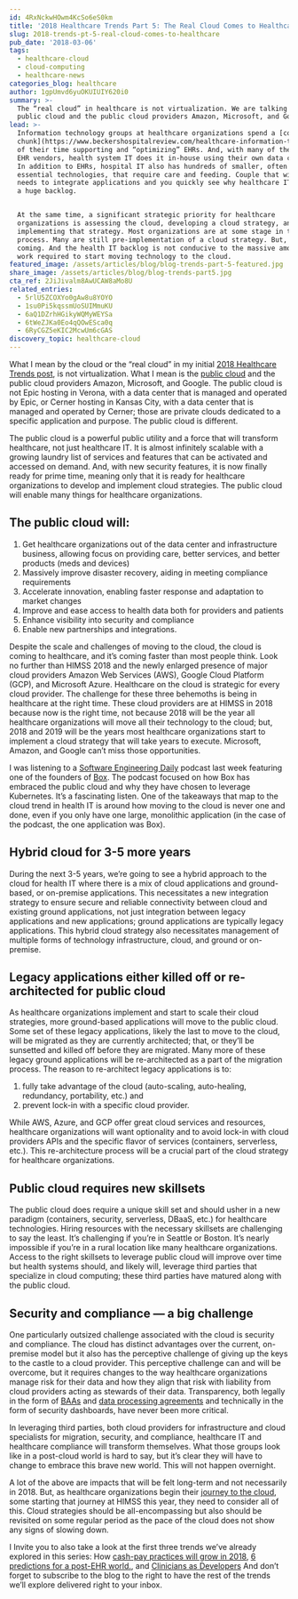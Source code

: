 ```yaml
---
id: 4RxNckwHOwm4KcSo6eS0km
title: '2018 Healthcare Trends Part 5: The Real Cloud Comes to Healthcare'
slug: 2018-trends-pt-5-real-cloud-comes-to-healthcare
pub_date: '2018-03-06'
tags:
  - healthcare-cloud
  - cloud-computing
  - healthcare-news
categories_blog: healthcare
author: 1gpUmvd6yuOKUIUIY620i0
summary: >-
  The “real cloud” in healthcare is not virtualization. We are talking about the
  public cloud and the public cloud providers Amazon, Microsoft, and Google. 
lead: >-
  Information technology groups at healthcare organizations spend a [colossal
  chunk](https://www.beckershospitalreview.com/healthcare-information-technology/electronic-health-records-the-good-the-bad-and-the-ugly.html)
  of their time supporting and “optimizing” EHRs. And, with many of the largest
  EHR vendors, health system IT does it in-house using their own data centers.
  In addition to EHRs, hospital IT also has hundreds of smaller, often less
  essential technologies, that require care and feeding. Couple that with the
  needs to integrate applications and you quickly see why healthcare IT has such
  a huge backlog.


  At the same time, a significant strategic priority for healthcare
  organizations is assessing the cloud, developing a cloud strategy, and
  implementing that strategy. Most organizations are at some stage in this
  process. Many are still pre-implementation of a cloud strategy. But, it’s
  coming. And the health IT backlog is not conducive to the massive amount of
  work required to start moving technology to the cloud.
featured_image: /assets/articles/blog/blog-trends-part-5-featured.jpg
share_image: /assets/articles/blog/blog-trends-part5.jpg
cta_ref: 2JiJivalm8AwUCAW8aMo8U
related_entries:
  - 5rlU5ZCOXYo0gAw8u8YOYO
  - 1su0Pi5kqssmUoSUIMmuKU
  - 6aQ1DZrhHGikyWQMyWEYSa
  - 6tWeZJKa0Eo4qQOwESca0q
  - 6RyCGZ5eKIC2McwUm6cGAS
discovery_topic: healthcare-cloud
---
```


What I mean by the cloud or the “real cloud” in my initial [2018 Healthcare Trends post](https://datica.com/blog/6-healthcare-trends-to-watch-in-2018/), is not virtualization. What I mean is the [public cloud](https://nvlpubs.nist.gov/nistpubs/Legacy/SP/nistspecialpublication800-145.pdf) and the public cloud providers Amazon, Microsoft, and Google. The public cloud is not Epic hosting in Verona, with a data center that is managed and operated by Epic, or Cerner hosting in Kansas City, with a data center that is managed and operated by Cerner; those are private clouds dedicated to a specific application and purpose. The public cloud is different.

The public cloud is a powerful public utility and a force that will transform healthcare, not just healthcare IT. It is almost infinitely scalable with a growing laundry list of services and features that can be activated and accessed on demand. And, with new security features, it is now finally ready for prime time, meaning only that it is ready for healthcare organizations to develop and implement cloud strategies. The public cloud will enable many things for healthcare organizations.

## The public cloud will:

1. Get healthcare organizations out of the data center and infrastructure business, allowing focus on providing care, better services, and better products (meds and devices)
2. Massively improve disaster recovery, aiding in meeting compliance requirements
3. Accelerate innovation, enabling faster response and adaptation to market changes
4. Improve and ease access to health data both for providers and patients
5. Enhance visibility into security and compliance
6. Enable new partnerships and integrations.

Despite the scale and challenges of moving to the cloud, the cloud is coming to healthcare, and it’s coming faster than most people think. Look no further than HIMSS 2018 and the newly enlarged presence of major cloud providers Amazon Web Services (AWS), Google Cloud Platform (GCP), and Microsoft Azure. Healthcare on the cloud is strategic for every cloud provider. The challenge for these three behemoths is being in healthcare at the right time. These cloud providers are at HIMSS in 2018 because now is the right time, not because 2018 will be the year all healthcare organizations will move all their technology to the cloud; but, 2018 and 2019 will be the years most healthcare organizations start to implement a cloud strategy that will take years to execute. Microsoft, Amazon, and Google can’t miss those opportunities.

I was listening to a [Software Engineering Daily](https://softwareengineeringdaily.com/2018/02/13/box-kubernetes-migration-with-sam-ghods/) podcast last week featuring one of the founders of [Box](https://www.box.com/home). The podcast focused on how Box has embraced the public cloud and why they have chosen to leverage Kubernetes. It’s a fascinating listen. One of the takeaways that map to the cloud trend in health IT is around how moving to the cloud is never one and done, even if you only have one large, monolithic application (in the case of the podcast, the one application was Box).

## Hybrid cloud for 3-5 more years

During the next 3-5 years, we’re going to see a hybrid approach to the cloud for health IT where there is a mix of cloud applications and ground-based, or on-premise applications. This necessitates a new integration strategy to ensure secure and reliable connectivity between cloud and existing ground applications, not just integration between legacy applications and new applications; ground applications are typically legacy applications. This hybrid cloud strategy also necessitates management of multiple forms of technology infrastructure, cloud, and ground or on-premise.

## Legacy applications either killed off or re-architected for public cloud

As healthcare organizations implement and start to scale their cloud strategies, more ground-based applications will move to the public cloud. Some set of these legacy applications, likely the last to move to the cloud, will be migrated as they are currently architected; that, or they’ll be sunsetted and killed off before they are migrated. Many more of these legacy ground applications will be re-architected as a part of the migration process. The reason to re-architect legacy applications is to:

1) fully take advantage of the cloud (auto-scaling, auto-healing, redundancy, portability, etc.) and
2) prevent lock-in with a specific cloud provider. 

While AWS, Azure, and GCP offer great cloud services and resources, healthcare organizations will want optionality and to avoid lock-in with cloud providers APIs and the specific flavor of services (containers, serverless, etc.). This re-architecture process will be a crucial part of the cloud strategy for healthcare organizations.

## Public cloud requires new skillsets

The public cloud does require a unique skill set and should usher in a new paradigm (containers, security, serverless, DBaaS, etc.) for healthcare technologies. Hiring resources with the necessary skillsets are challenging to say the least. It’s challenging if you’re in Seattle or Boston. It’s nearly impossible if you’re in a rural location like many healthcare organizations. Access to the right skillsets to leverage public cloud will improve over time but health systems should, and likely will, leverage third parties that specialize in cloud computing; these third parties have matured along with the public cloud.

## Security and compliance — a big challenge

One particularly outsized challenge associated with the cloud is security and compliance. The cloud has distinct advantages over the current, on-premise model but it also has the perceptive challenge of giving up the keys to the castle to a cloud provider. This perceptive challenge can and will be overcome, but it requires changes to the way healthcare organizations manage risk for their data and how they align that risk with liability from cloud providers acting as stewards of their data. Transparency, both legally in the form of [BAAs](https://datica.com/blog/the-importance-of-business-associate-agreements-baas/) and [data processing agreements](https://datica.com/discover/gdpr/) and technically in the form of security dashboards, have never been more critical.


In leveraging third parties, both cloud providers for infrastructure and cloud specialists for migration, security, and compliance, healthcare IT and healthcare compliance will transform themselves. What those groups look like in a post-cloud world is hard to say, but it’s clear they will have to change to embrace this brave new world. This will not happen overnight.

A lot of the above are impacts that will be felt long-term and not necessarily in 2018. But, as healthcare organizations begin their [journey to the cloud](https://datica.com/blog/accelerating-migration-to-the-healthcare-cloud/), some starting that journey at HIMSS this year, they need to consider all of this. Cloud strategies should be all-encompassing but also should be revisited on some regular period as the pace of the cloud does not show any signs of slowing down.

I Invite you to also take a look at the first three trends we’ve already explored in this series: How [cash-pay practices will grow in 2018](https://datica.com/blog/2018-trends-cash-pay-practices-will-grow/), [6 predictions for a post-EHR world.](https://datica.com/blog/2018-trends-6-predictions-post-ehr-world/), and [Clinicians as Developers](https://datica.com/blog/2018-healthcare-trends-part-4-clinicians-as-developers/) And don’t forget to subscribe to the blog to the right to have the rest of the trends we’ll explore delivered right to your inbox. 



  
